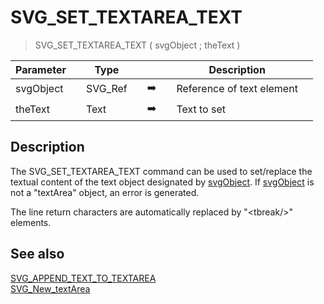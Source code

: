 <!-- SVG_SET_TEXTAREA_TEXT ( svgObject ; text )
 -> svgObject (Text)
 -> text (Text) - String to write-->
# SVG_SET_TEXTAREA_TEXT

> SVG_SET_TEXTAREA_TEXT ( svgObject ; theText )

| Parameter |     | Type |     |     |     | Description |     |
| --- | --- | --- | --- | --- | --- | --- | --- |
| svgObject |     | SVG_Ref |     | ➡️ |     | Reference of text element |     |
| theText |     | Text |     | ➡️ |     | Text to set |     |

## Description

The SVG_SET_TEXTAREA_TEXT command can be used to set/replace the textual content of the text object designated by [svgObject](## "Reference of text element"). If [svgObject](## "Reference of text element") is not a "textArea" object, an error is generated.

The line return characters are automatically replaced by "&lt;tbreak/&gt;" elements.

## See also

[SVG_APPEND_TEXT_TO_TEXTAREA](SVG_APPEND_TEXT_TO_TEXTAREA.md)  
[SVG_New_textArea](SVG_New_textArea.md)
